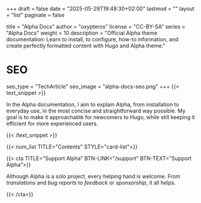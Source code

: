 +++
draft = false
date = "2025-05-29T19:48:30+02:00"
lastmod = ""
layout = "list"
paginate = false

title = "Alpha Docs"
author = "oxypteros"
license = "CC-BY-SA"
series = "Alpha Docs"
  weight = 10
description = "Official Alpha theme documentation: Learn to install, to configure, how-to information, and create perfectly formatted content with Hugo and Alpha theme."
# SEO
seo_type = "TechArticle"
seo_image = "alpha-docs-seo.png"
+++
{{< text_snippet >}}

In the Alpha documentation, I aim to explain Alpha, from installation to everyday use, in the most concise and straightforward way possible.
My goal is to make it approachable for newcomers to Hugo, while still keeping it efficient for more experienced users.

{{< /text_snippet >}}

{{< num_list TITLE="Contents" STYLE="card-list">}}

{{< cta TITLE="Support Alpha" BTN-LINK="/support" BTN-TEXT="Support Alpha">}}

Although Alpha is a solo project, every helping hand is welcome.
From *translations* and *bug reports* to *feedback* or *sponsorship*, it all helps.

{{< /cta>}}